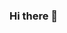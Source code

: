 ### Hi there 👋

<!--
**jainishbharti05/jainishbharti05** is a ✨ _special_ ✨ repository because its `README.md` (this file) appears on your GitHub profile.

Here are some ideas to get you started:

- 🔭 I’m currently working on ...
### 🌱 I’m currently learning React JS
- 👯 I’m looking to collaborate on ...
- 🤔 I’m looking for help with ...
- 💬 Ask me about ...
### 📫 How to reach me: Email : jainishbharti05@gmail.com
- 😄 Pronouns: ...
- ⚡ Fun fact: ...
-->
